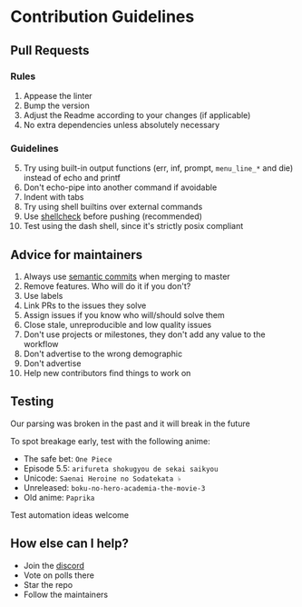 # Contribution Guidelines

## Pull Requests

### Rules

1. Appease the linter
2. Bump the version
3. Adjust the Readme according to your changes (if applicable)
4. No extra dependencies unless absolutely necessary

### Guidelines

5. Try using built-in output functions (err, inf, prompt, `menu_line_*` and die) instead of echo and printf
6. Don't echo-pipe into another command if avoidable
7. Indent with tabs
8. Try using shell builtins over external commands
9. Use [shellcheck](https://github.com/koalaman/shellcheck) before pushing (recommended)
10. Test using the dash shell, since it's strictly posix compliant

## Advice for maintainers

1. Always use [semantic commits](https://gist.github.com/joshbuchea/6f47e86d2510bce28f8e7f42ae84c716) when merging to master
2. Remove features. Who will do it if you don't?
3. Use labels
4. Link PRs to the issues they solve
5. Assign issues if you know who will/should solve them
6. Close stale, unreproducible and low quality issues
7. Don't use projects or milestones, they don't add any value to the workflow
8. Don't advertise to the wrong demographic
9. Don't advertise
10. Help new contributors find things to work on

## Testing

Our parsing was broken in the past and it will break in the future

To spot breakage early, test with the following anime:

- The safe bet: `One Piece`
- Episode 5.5: `arifureta shokugyou de sekai saikyou`
- Unicode: `Saenai Heroine no Sodatekata ♭`
- Unreleased: `boku-no-hero-academia-the-movie-3`
- Old anime: `Paprika`

Test automation ideas welcome

## How else can I help?

- Join the [discord](https://discord.gg/aqu7GpqVmR)
- Vote on polls there
- Star the repo
- Follow the maintainers
